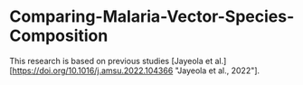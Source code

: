 # Comparing-Malaria-Vector-Species-Composition
This research is based on previous studies [Jayeola et al.][https://doi.org/10.1016/j.amsu.2022.104366 "Jayeola et al., 2022"].

